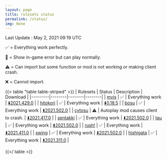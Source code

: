 ```yaml
---
layout: page
title: rulesets status
permalink: /status/
img: None
---
```


Last Update : May 2, 2021 09:19 UTC

✅ = Everything work perfectly.

🔵 = Show in-game error but can play normally.

⚠️ = Can import but some function or mod is not working or making client crash.

❌ = Cannot import.

<!-- Use table style from https://discourse.gohugo.io/t/how-to-customise-tables/15661 -->

{{< table "table table-striped" >}}
| Rulesets  | Status | Description | Download |
|---------|--------|--------|--------|
| [mvis](/posts/mvis)  | ✅  | Everything work | [⬇️2021.429.0](https://github.com/EVAST9919/lazer-m-vis/releases/latest) |
| [hitokori](/posts/hitokori)  | ✅ | Everything work | [⬇️0.18.5](https://github.com/Flutterish/Hitokori/releases/latest) |
| [bosu](/posts/bosu)  | ✅ | Everything work | [⬇️2021.502.0](https://github.com/EVAST9919/bosu/releases/latest) |
| [cytosu](/posts/cytosu)  | ⚠️ | Autoplay mod causes client to crash. | [⬇️2021.417.0](https://github.com/GSculerlor/Cytosu/releases/tag/2021.417.0) |
| [sentakki](/posts/sentakki)  | ✅ | Everything work | [⬇️2021.502.0](https://github.com/LumpBloom7/sentakki/releases/) |
| [tau](/posts/tau)  | ✅ | Everything work | [⬇️2021.502.0](https://github.com/Altenhh/tau/releases/latest) |
| [rush!](/posts/rush)  | ✅ | Everything work | [⬇️2021.411.0](https://github.com/Beamographic/rush/releases/tag/2021.411.0) |
| [swing](/posts/swing)  | ✅ | Everything work | [⬇️2021.502.0](https://github.com/EVAST9919/lazer-swing/releases/latest) |
| [hishigata](/posts/hishigata)  | ✅ | Everything work | [⬇️2021.311.0](https://github.com/LumpBloom7/hishigata/releases/latest) |
<!-- | [karaoke!](/posts/karaoke)  | ❌ | [⬇️2021.0116.0](https://github.com/karaoke-dev/karaoke/releases/download/2021.0116.0/osu.Game.Rulesets.Karaoke.dll) | -->

<!-- Make pop up changelog -->

{{</ table >}}